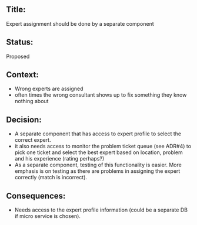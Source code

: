 ## Title: 
Expert assignment should be done by a separate component

## Status: 
Proposed

## Context: 
- Wrong experts are assigned
- often times the wrong consultant shows up to fix something they know nothing about

## Decision: 
 - A separate component that has access to expert profile to select the correct expert. 
 - it also needs access to monitor the problem ticket queue (see ADR#4) to pick one ticket and select the best expert based on location, problem and his experience (rating perhaps?) 
 - As a separate component, testing of this functionality is easier. More emphasis is on testing as there are problems in assigning the expert correctly (match is incorrect). 
 

## Consequences: 
- Needs access to the expert profile information (could be a separate DB if micro service is chosen).
 
